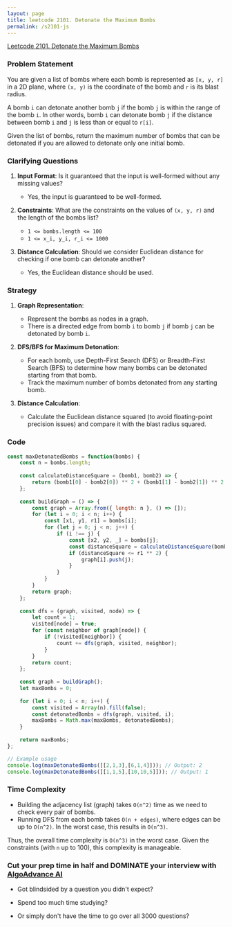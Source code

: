 ```yaml
---
layout: page
title: leetcode 2101. Detonate the Maximum Bombs
permalink: /s2101-js
---
```

[Leetcode 2101. Detonate the Maximum Bombs](https://algoadvance.github.io/algoadvance/l2101)
### Problem Statement

You are given a list of bombs where each bomb is represented as `[x, y, r]` in a 2D plane, where `(x, y)` is the coordinate of the bomb and `r` is its blast radius.

A bomb `i` can detonate another bomb `j` if the bomb `j` is within the range of the bomb `i`. In other words, bomb `i` can detonate bomb `j` if the distance between bomb `i` and `j` is less than or equal to `r[i]`.

Given the list of bombs, return the maximum number of bombs that can be detonated if you are allowed to detonate only one initial bomb.

### Clarifying Questions

1. **Input Format**: Is it guaranteed that the input is well-formed without any missing values?
    - Yes, the input is guaranteed to be well-formed.

2. **Constraints**: What are the constraints on the values of `(x, y, r)` and the length of the bombs list?
    - `1 <= bombs.length <= 100`
    - `1 <= x_i, y_i, r_i <= 1000`

3. **Distance Calculation**: Should we consider Euclidean distance for checking if one bomb can detonate another?
    - Yes, the Euclidean distance should be used.

### Strategy

1. **Graph Representation**: 
   - Represent the bombs as nodes in a graph.
   - There is a directed edge from bomb `i` to bomb `j` if bomb `j` can be detonated by bomb `i`.

2. **DFS/BFS for Maximum Detonation**:
   - For each bomb, use Depth-First Search (DFS) or Breadth-First Search (BFS) to determine how many bombs can be detonated starting from that bomb.
   - Track the maximum number of bombs detonated from any starting bomb.

3. **Distance Calculation**:
   - Calculate the Euclidean distance squared (to avoid floating-point precision issues) and compare it with the blast radius squared.

### Code

```javascript
const maxDetonatedBombs = function(bombs) {
    const n = bombs.length;
    
    const calculateDistanceSquare = (bomb1, bomb2) => {
        return (bomb1[0] - bomb2[0]) ** 2 + (bomb1[1] - bomb2[1]) ** 2;
    };
    
    const buildGraph = () => {
        const graph = Array.from({ length: n }, () => []);
        for (let i = 0; i < n; i++) {
            const [x1, y1, r1] = bombs[i];
            for (let j = 0; j < n; j++) {
                if (i !== j) {
                    const [x2, y2, _] = bombs[j];
                    const distanceSquare = calculateDistanceSquare(bombs[i], bombs[j]);
                    if (distanceSquare <= r1 ** 2) {
                        graph[i].push(j);
                    }
                }
            }
        }
        return graph;
    };
    
    const dfs = (graph, visited, node) => {
        let count = 1;
        visited[node] = true;
        for (const neighbor of graph[node]) {
            if (!visited[neighbor]) {
                count += dfs(graph, visited, neighbor);
            }
        }
        return count;
    };
    
    const graph = buildGraph();
    let maxBombs = 0;
    
    for (let i = 0; i < n; i++) {
        const visited = Array(n).fill(false);
        const detonatedBombs = dfs(graph, visited, i);
        maxBombs = Math.max(maxBombs, detonatedBombs);
    }
    
    return maxBombs;
};

// Example usage
console.log(maxDetonatedBombs([[2,1,3],[6,1,4]])); // Output: 2
console.log(maxDetonatedBombs([[1,1,5],[10,10,5]])); // Output: 1
```

### Time Complexity
- Building the adjacency list (graph) takes `O(n^2)` time as we need to check every pair of bombs.
- Running DFS from each bomb takes `O(n + edges)`, where edges can be up to `O(n^2)`. In the worst case, this results in `O(n^3)`.

Thus, the overall time complexity is `O(n^3)` in the worst case. Given the constraints (with `n` up to 100), this complexity is manageable.


### Cut your prep time in half and DOMINATE your interview with [AlgoAdvance AI](https://algoAdvance.com)

- Got blindsided by a question you didn't expect?

- Spend too much time studying?

- Or simply don't have the time to go over all 3000 questions?

